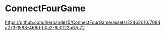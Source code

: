 # ConnectFourGame

https://github.com/lhernandez5/ConnectFourGame/assets/22462010/7084a273-1583-468d-b0a2-6c0f22b67c72


